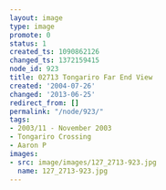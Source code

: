 ```yaml
---
layout: image
type: image
promote: 0
status: 1
created_ts: 1090862126
changed_ts: 1372159415
node_id: 923
title: 02713 Tongariro Far End View
created: '2004-07-26'
changed: '2013-06-25'
redirect_from: []
permalink: "/node/923/"
tags:
- 2003/11 - November 2003
- Tongariro Crossing
- Aaron P
images:
- src: image/images/127_2713-923.jpg
  name: 127_2713-923.jpg
---
```



